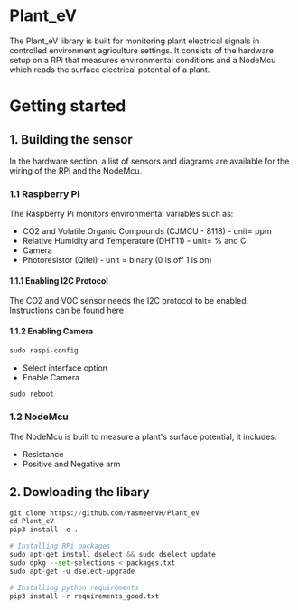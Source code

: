 # Plant_eV

The Plant_eV library is built for monitoring plant electrical signals in controlled environment agriculture settings. It consists of the hardware setup on a RPi that measures environmental conditions and a NodeMcu which reads the surface electrical potential of a plant. 

# Getting started
## 1. Building the sensor
In the hardware section, a list of sensors and diagrams are available for the wiring of the RPi and the NodeMcu.
### 1.1 Raspberry PI
The Raspberry Pi monitors environmental variables such as:
- CO2 and Volatile Organic Compounds (CJMCU - 8118) - unit= ppm
- Relative Humidity and Temperature (DHT11) - unit= % and C
- Camera 
- Photoresistor (Qifei) - unit = binary (0 is off 1 is on)
#### 1.1.1 Enabling I2C Protocol
The CO2 and VOC sensor needs the I2C protocol to be enabled. Instructions can be found [here](https://www.raspberrypi-spy.co.uk/2014/11/enabling-the-i2c-interface-on-the-raspberry-pi/)
#### 1.1.2 Enabling Camera
```python
sudo raspi-config
```
- Select interface option 
- Enable Camera
```python
sudo reboot
```

### 1.2 NodeMcu
The NodeMcu is built to measure a plant's surface potential, it includes:
- Resistance 
- Positive and Negative arm

## 2. Dowloading the libary 
``` python
git clone https://github.com/YasmeenVH/Plant_eV
cd Plant_eV
pip3 install -e .

# Installing RPi packages
sudo apt-get install dselect && sudo dselect update
sudo dpkg --set-selections < packages.txt
sudo apt-get -u dselect-upgrade

# Installing python requirements
pip3 install -r requirements_good.txt
```


